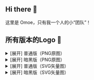 ## Hi there 👋
这里是 Omoe，只有我一个人的小“团队”！

## 所有版本的Logo 🥵
<details>
  <summary>[展开] 普通版（PNG原图）</summary>

  ![Logo 普通版（PNG原图）](https://github.com/Omoe-Team/files/blob/f3e79817fcd999940c7934631511916a0d75abb6/images/logo/Omoe_logo.png)

</details>
<details>
  <summary>[展开] 暗黑版（PNG原图）</summary>

  ![Logo 暗黑版（PNG原图）](https://github.com/Omoe-Team/files/blob/f3e79817fcd999940c7934631511916a0d75abb6/images/logo/Omoe_Logo_dark.png)

</details>
<details>
  <summary>[展开] 普通版（SVG矢量图）</summary>

  ![Logo 普通版（SVG矢量图）](https://github.com/Omoe-Team/files/blob/e82a0ab668a8550ca7ca04748852df146c4b62af/images/logo/Omoe_Logo.svg)

</details>
<details>
  <summary>[展开] 暗黑版（SVG矢量图）</summary>

  ![Logo 暗黑版（SVG矢量图）](https://github.com/Omoe-Team/files/blob/e82a0ab668a8550ca7ca04748852df146c4b62af/images/logo/Omoe_Logo_dark.svg)

</details>
